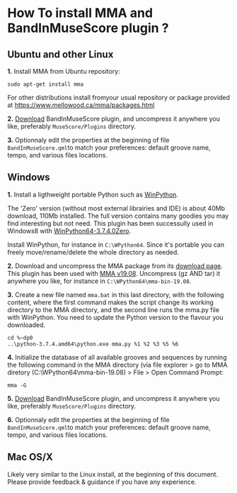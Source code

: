 # How To install MMA and BandInMuseScore plugin ?

## Ubuntu and other Linux
__1.__ Install MMA from Ubuntu repository:

    sudo apt-get install mma
	
For other distributions install fromyour usual repository or package provided at https://www.mellowood.ca/mma/packages.html

__2.__ [Download](https://github.com/berteh/BandInMuseScore/archive/master.zip) BandInMuseScore plugin, and uncompress it anywhere you like, preferably ``MuseScore/Plugins`` directory.

__3.__ Optionnaly edit the properties at the beginning of file ``BandInMuseScore.qml``to match your preferences: default groove name, tempo, and various files locations.


## Windows
__1.__ Install a ligthweight portable Python such as [WinPython](https://winpython.github.io/).

The 'Zero' version (without most external librairies and IDE) is about 40Mb download, 110Mb installed. The full version contains many goodies you may find interesting but not need. This plugin has been successully used in Windows8 with [WinPython64-3.7.4.0Zero](https://sourceforge.net/projects/winpython/files/WinPython_3.7/3.7.4.0/WinPython64-3.7.4.0Zero.exe/download).

Install WinPython, for instance in ``C:\WPython64``. Since it's portable you can freely move/rename/delete the whole directory as needed.

__2.__ Download and uncompress the MMA package from its [download page](https://www.mellowood.ca/mma/downloads.html). This plugin has been used with [MMA v19.08](https://www.mellowood.ca/mma/mma-bin-19.08.tar.gz). Uncompress (gz AND tar) it anywhere you like, for instance in ``C:\WPython64\mma-bin-19.08``.

__3.__ Create a new file named ``mma.bat`` in this last directory, with the following content, where the first command makes the script change its working directory to the MMA directory, and the second line runs the mma.py file with WinPython. You need to update the Python version to the flavour you downloaded.

    cd %~dp0
    ..\python-3.7.4.amd64\python.exe mma.py %1 %2 %3 %5 %6

__4.__ Initialize the database of all available grooves and sequences by running the following command in the MMA directory (via file explorer > go to MMA diretory (C:\WPython64\mma-bin-19.08) > File > Open Command Prompt:

    mma -G

__5.__ [Download](https://github.com/berteh/BandInMuseScore/archive/master.zip) BandInMuseScore plugin, and uncompress it anywhere you like, preferably ``MuseScore/Plugins`` directory.

__6.__ Optionnaly edit the properties at the beginning of file ``BandInMuseScore.qml``to match your preferences: default groove name, tempo, and various files locations.

## Mac OS/X
Likely very similar to the Linux install, at the beginning of this document. Please provide feedback & guidance if you have any experience.
